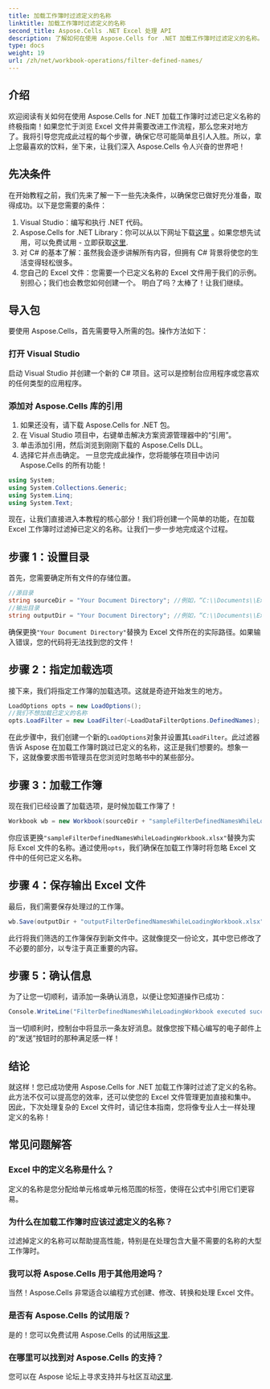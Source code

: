 ```yaml
---
title: 加载工作簿时过滤定义的名称
linktitle: 加载工作簿时过滤定义的名称
second_title: Aspose.Cells .NET Excel 处理 API
description: 了解如何在使用 Aspose.Cells for .NET 加载工作簿时过滤定义的名称。逐步指南以改进 Excel 处理。
type: docs
weight: 19
url: /zh/net/workbook-operations/filter-defined-names/
---
```

## 介绍
欢迎阅读有关如何在使用 Aspose.Cells for .NET 加载工作簿时过滤已定义名称的终极指南！如果您忙于浏览 Excel 文件并需要改进工作流程，那么您来对地方了。我将引导您完成此过程的每个步骤，确保它尽可能简单且引人入胜。所以，拿上您最喜欢的饮料，坐下来，让我们深入 Aspose.Cells 令人兴奋的世界吧！
## 先决条件
在开始教程之前，我们先来了解一下一些先决条件，以确保您已做好充分准备，取得成功。以下是您需要的条件：
1. Visual Studio：编写和执行 .NET 代码。
2.  Aspose.Cells for .NET Library：你可以从以下网址下载[这里](https://releases.aspose.com/cells/net/) 。如果您想先试用，可以免费试用 - 立即获取[这里](https://releases.aspose.com/).
3. 对 C# 的基本了解：虽然我会逐步讲解所有内容，但拥有 C# 背景将使您的生活变得轻松很多。
4. 您自己的 Excel 文件：您需要一个已定义名称的 Excel 文件用于我们的示例。别担心；我们也会教您如何创建一个。
明白了吗？太棒了！让我们继续。
## 导入包
要使用 Aspose.Cells，首先需要导入所需的包。操作方法如下：
### 打开 Visual Studio
启动 Visual Studio 并创建一个新的 C# 项目。这可以是控制台应用程序或您喜欢的任何类型的应用程序。
### 添加对 Aspose.Cells 库的引用
1. 如果还没有，请下载 Aspose.Cells for .NET 包。
2. 在 Visual Studio 项目中，右键单击解决方案资源管理器中的“引用”。
3. 单击添加引用，然后浏览到刚刚下载的 Aspose.Cells DLL。
4. 选择它并点击确定。
一旦您完成此操作，您将能够在项目中访问 Aspose.Cells 的所有功能！
```csharp
using System;
using System.Collections.Generic;
using System.Linq;
using System.Text;
```
现在，让我们直接进入本教程的核心部分！我们将创建一个简单的功能，在加载 Excel 工作簿时过滤掉已定义的名称。让我们一步一步地完成这个过程。
## 步骤 1：设置目录
首先，您需要确定所有文件的存储位置。
```csharp
//源目录
string sourceDir = "Your Document Directory"; //例如，“C:\\Documents\\ExcelFiles\\”
//输出目录
string outputDir = "Your Document Directory"; //例如，“C:\\Documents\\ExcelFiles\\Output\\”
```
确保更换`"Your Document Directory"`替换为 Excel 文件所在的实际路径。如果输入错误，您的代码将无法找到您的文件！
## 步骤 2：指定加载选项
接下来，我们将指定工作簿的加载选项。这就是奇迹开始发生的地方。
```csharp
LoadOptions opts = new LoadOptions();
//我们不想加载已定义的名称
opts.LoadFilter = new LoadFilter(~LoadDataFilterOptions.DefinedNames);
```
在此步骤中，我们创建一个新的`LoadOptions`对象并设置其`LoadFilter`。此过滤器告诉 Aspose 在加载工作簿时跳过已定义的名称，这正是我们想要的。想象一下，这就像要求图书管理员在您浏览时忽略书中的某些部分。
## 步骤 3：加载工作簿
现在我们已经设置了加载选项，是时候加载工作簿了！
```csharp
Workbook wb = new Workbook(sourceDir + "sampleFilterDefinedNamesWhileLoadingWorkbook.xlsx", opts);
```
你应该更换`"sampleFilterDefinedNamesWhileLoadingWorkbook.xlsx"`替换为实际 Excel 文件的名称。通过使用`opts`，我们确保在加载工作簿时将忽略 Excel 文件中的任何已定义名称。
## 步骤 4：保存输出 Excel 文件
最后，我们需要保存处理过的工作簿。
```csharp
wb.Save(outputDir + "outputFilterDefinedNamesWhileLoadingWorkbook.xlsx");
```
此行将我们筛选的工作簿保存到新文件中。这就像提交一份论文，其中您已修改了不必要的部分，以专注于真正重要的内容。
## 步骤 5：确认信息
为了让您一切顺利，请添加一条确认消息，以便让您知道操作已成功：
```csharp
Console.WriteLine("FilterDefinedNamesWhileLoadingWorkbook executed successfully.");
```
当一切顺利时，控制台中将显示一条友好消息。就像您按下精心编写的电子邮件上的“发送”按钮时的那种满足感一样！
## 结论
就这样！您已成功使用 Aspose.Cells for .NET 加载工作簿时过滤了定义的名称。此方法不仅可以提高您的效率，还可以使您的 Excel 文件管理更加直接和集中。因此，下次处理复杂的 Excel 文件时，请记住本指南，您将像专业人士一样处理定义的名称！
## 常见问题解答
### Excel 中的定义名称是什么？  
定义的名称是您分配给单元格或单元格范围的标签，使得在公式中引用它们更容易。
### 为什么在加载工作簿时应该过滤定义的名称？  
过滤掉定义的名称可以帮助提高性能，特别是在处理包含大量不需要的名称的大型工作簿时。
### 我可以将 Aspose.Cells 用于其他用途吗？  
当然！Aspose.Cells 非常适合以编程方式创建、修改、转换和处理 Excel 文件。
### 是否有 Aspose.Cells 的试用版？  
是的！您可以免费试用 Aspose.Cells 的试用版[这里](https://releases.aspose.com/).
### 在哪里可以找到对 Aspose.Cells 的支持？  
您可以在 Aspose 论坛上寻求支持并与社区互动[这里](https://forum.aspose.com/c/cells/9).

